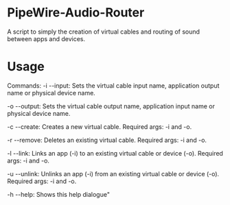 # PipeWire-Audio-Router
A script to simply the creation of virtual cables and routing of sound between apps and devices.

# Usage
Commands:
-i --input:
	Sets the virtual cable input name, application output name or physical device name.

-o --output:
	Sets the virtual cable output name, application input name or physical device name.

-c --create:
	Creates a new virtual cable.
	Required args: -i and -o.

-r --remove:
	Deletes an existing virtual cable.
	Required args: -i and -o.

-l --link:
	Links an app (-i) to an existing virtual cable or device (-o).
	Required args: -i and -o.

-u --unlink:
	Unlinks an app (-i) from an existing virtual cable or device (-o).
	Required args: -i and -o.

-h --help:
	Shows this help dialogue"
